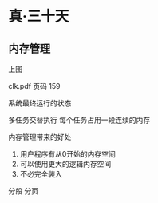 # 真·三十天
## 内存管理

上图

clk.pdf 页码 159

系统最终运行的状态

多任务交替执行
每个任务占用一段连续的内存

内存管理带来的好处

1. 用户程序有从0开始的内存空间
2. 可以使用更大的逻辑内存空间
3. 不必完全装入

分段
分页